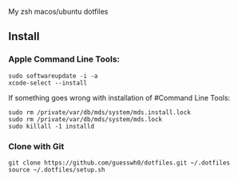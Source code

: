 My zsh macos/ubuntu dotfiles 

## Install

### Apple Command Line Tools:

    sudo softwareupdate -i -a
    xcode-select --install

If something goes wrong with installation of #Command Line Tools:

    sudo rm /private/var/db/mds/system/mds.install.lock
    sudo rm /private/var/db/mds/system/mds.lock
    sudo killall -1 installd


### Clone with Git

    git clone https://github.com/guesswh0/dotfiles.git ~/.dotfiles
    source ~/.dotfiles/setup.sh

